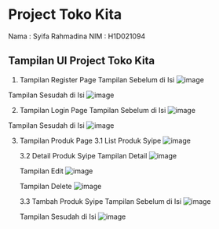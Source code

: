 # Project Toko Kita 
Nama  : Syifa Rahmadina
NIM   : H1D021094

## Tampilan UI Project Toko Kita

1. Tampilan Register Page
Tampilan Sebelum di Isi
![image](https://github.com/user-attachments/assets/ea89d517-0c56-405b-9526-775236afb7c7)

Tampilan Sesudah di Isi
![image](https://github.com/user-attachments/assets/d5363d18-472f-45d1-967a-4f53a39dff52)


2. Tampilan Login Page
Tampilan Sebelum di Isi
![image](https://github.com/user-attachments/assets/bcf3743b-b70a-4f82-b65f-04ff2cd1c0cf)

Tampilan Sesudah di Isi
![image](https://github.com/user-attachments/assets/ec49e6ba-acc8-47aa-91dc-5d34d6c2aab6)


3. Tampilan Produk Page
   3.1 List Produk Syipe
   ![image](https://github.com/user-attachments/assets/f5b385ac-46c5-44f1-bd9a-07bde6548440)

   3.2 Detail Produk Syipe
   Tampilan Detail
   ![image](https://github.com/user-attachments/assets/59543bef-5745-4edd-ad12-1efdaabaf88b)

   Tampilan Edit
   ![image](https://github.com/user-attachments/assets/85d4dc64-4c22-42e1-bb72-143f7ef98fc5)

   Tampilan Delete
   ![image](https://github.com/user-attachments/assets/22d6c61b-08b2-4ba3-914d-2b0ea930aa36)

   3.3 Tambah Produk Syipe
   Tampilan Sebelum di Isi
   ![image](https://github.com/user-attachments/assets/dcce7373-5726-44c4-8961-1b868281310f)

   Tampilan Sesudah di Isi
   ![image](https://github.com/user-attachments/assets/8ad3ed4a-b72c-4b86-a9d1-d7bbab97596d)

